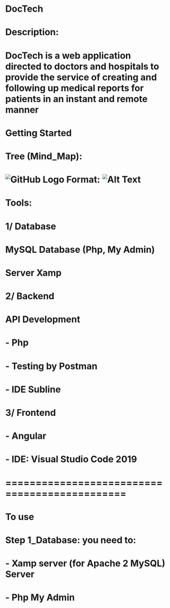 # DocTech

# Description:
# DocTech is a web application directed to doctors and hospitals to provide the service of creating and following up medical reports for patients in an instant and remote manner

# Getting Started
# Tree (Mind_Map):
![GitHub Logo](C:\Users\amirl\Pictures\Diagram.png)
Format: ![Alt Text](url)
==============================================
# Tools:
# 1/ Database
# MySQL Database (Php, My Admin)
# Server Xamp
# 2/ Backend
# API Development 
# - Php
# - Testing by Postman
# - IDE Subline
# 3/ Frontend
# - Angular
# - IDE: Visual Studio Code 2019
# ==============================================
# To use
# Step 1_Database: you need to:
# - Xamp server (for Apache 2 MySQL) Server
# - Php My Admin
